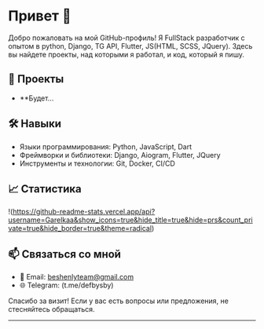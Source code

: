 # Привет 👋

Добро пожаловать на мой GitHub-профиль! Я FullStack разработчик с опытом в python, Django, TG API, Flutter, JS(HTML, SCSS, JQuery). Здесь вы найдете проекты, над которыми я работал, и код, который я пишу. 

## 🚀 Проекты

- **Будет...

## 🛠️ Навыки

- Языки программирования: Python, JavaScript, Dart
- Фреймворки и библиотеки: Django, Aiogram, Flutter, JQuery
- Инструменты и технологии: Git, Docker, CI/CD

## 📈 Статистика

!(https://github-readme-stats.vercel.app/api?username=Garelkaa&show_icons=true&hide_title=true&hide=prs&count_private=true&hide_border=true&theme=radical)

## 📫 Связаться со мной

- 📧 Email: [beshenlyteam@gmail.com](mailto:beshenlyteam@gmail.com)
- 🌐 Telegram: (t.me/defbysby)

Спасибо за визит! Если у вас есть вопросы или предложения, не стесняйтесь обращаться.

---
